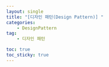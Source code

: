 ```yaml
---
layout: single
title: "[디자인 패턴(Design Pattern)] "
categories: 
    - DesignPattern
tag:
    - 디자인 패턴

toc: true
toc_sticky: true
---
```


